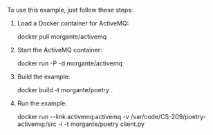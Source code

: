 

To use this example, just follow these steps:

1. Load a Docker container for ActiveMQ:
	
	docker pull morgante/activemq

2. Start the ActiveMQ container:
	
	docker run -P -d morgante/activemq

3. Build the example:

	docker build -t morgante/poetry .

4. Run the example:

	docker run --link activemq:activemq -v /var/code/CS-209/poetry-activemq:/src -i -t morgante/poetry client.py